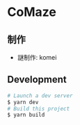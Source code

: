 # CoMaze

## 制作

- 謎制作: komei

## Development

```sh
# Launch a dev server
$ yarn dev
# Build this project
$ yarn build
```
